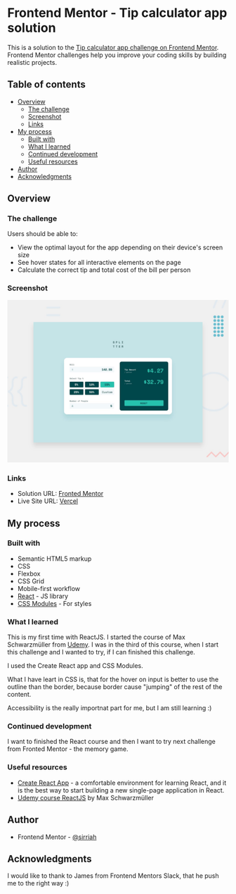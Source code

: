 # Frontend Mentor - Tip calculator app solution

This is a solution to the [Tip calculator app challenge on Frontend Mentor](https://www.frontendmentor.io/challenges/tip-calculator-app-ugJNGbJUX). Frontend Mentor challenges help you improve your coding skills by building realistic projects.

## Table of contents

- [Overview](#overview)
  - [The challenge](#the-challenge)
  - [Screenshot](#screenshot)
  - [Links](#links)
- [My process](#my-process)
  - [Built with](#built-with)
  - [What I learned](#what-i-learned)
  - [Continued development](#continued-development)
  - [Useful resources](#useful-resources)
- [Author](#author)
- [Acknowledgments](#acknowledgments)


## Overview

### The challenge

Users should be able to:

- View the optimal layout for the app depending on their device's screen size
- See hover states for all interactive elements on the page
- Calculate the correct tip and total cost of the bill per person

### Screenshot

![](./screenshot.jpg)



### Links

- Solution URL: [Fronted Mentor](https://your-solution-url.com)
- Live Site URL: [Vercel](https://fm-tip-calculator-nine.vercel.app/)

## My process

### Built with

- Semantic HTML5 markup
- CSS
- Flexbox
- CSS Grid
- Mobile-first workflow
- [React](https://reactjs.org/) - JS library
- [CSS Modules](https://github.com/css-modules/css-modules) - For styles


### What I learned

This is my first time with ReactJS. I started the course of Max Schwarzmüller from [Udemy](https://www.udemy.com/course/react-the-complete-guide-incl-redux/). I was in the third of this course, when I start this challenge and I wanted to try, if I can finished this challenge. 

I used the Create React app and CSS Modules.

What I have leart in CSS is, that for the hover on input is better to use the outline than the border, because border cause "jumping" of the rest of the content.

Accessibility is the really importnat part for me, but I am still learning :)

### Continued development

I want to finished the React course and then I want to try next challenge from Fronted Mentor - the memory game.


### Useful resources

- [Create React App](https://github.com/facebook/create-react-app) - a comfortable environment for learning React, and it is the best way to start building a new single-page application in React.
- [Udemy course ReactJS](https://www.udemy.com/course/react-the-complete-guide-incl-redux/) by Max Schwarzmüller


## Author


- Frontend Mentor - [@sirriah](https://www.frontendmentor.io/profile/sirriah)


## Acknowledgments

I would like to thank to James from Frontend Mentors Slack, that he push me to the right way :) 
